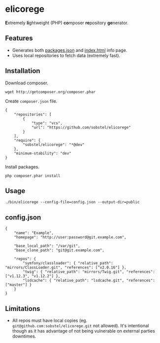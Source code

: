 elicorege
=========

**E**xtremely **li**ghtweight (PHP) **co**mposer **re**pository **ge**nerator.

Features
--------

* Generates both [packages.json](http://sobstel.org/elicorege/packages.json) and [index.html](http://sobstel.org/elicorege/example.html) info page.
* Uses local repositories to fetch data (extremely fast).

Installation
------------

Download composer.

    wget http://getcomposer.org/composer.phar

Create `composer.json` file.

    {
        "repositories": [
            {
                "type": "vcs",
                "url": "https://github.com/sobstel/elicorege"
            }
        ],
        "require": {
            "sobstel/elicorege": "*@dev"
        },
        "minimum-stability": "dev"
    }

Install packages.

    php composer.phar install

Usage
-----

    ./bin/elicorege --config-file=config.json --output-dir=public

config.json
-----------

    {
        "name": "Example",
        "homepage": "http://user:password@git.example.com",

        "base_local_path": "/var/git",
        "base_clone_path": "git@git.example.com",

        "repos": {
            "symfony/classloader": { "relative_path": "mirrors/ClassLoader.git", "references": ["v2.0.16"] },
            "twig": { "relative_path": "mirrors/Twig.git", "references": ["v1.12.3", "v1.12.2"] },
            "lsdcache": { "relative_path": "lsdcache.git", "references": ["master"] }
        }
    }

Limitations
-----------

* All repos must have local copies (eg. `git@github.com:sobstel/elicorege.git` not allowed). It's intentional though as it has advantage of not being vulnerable on external parties downtimes.
